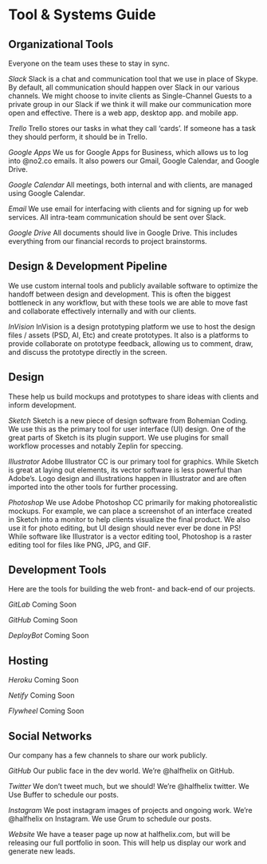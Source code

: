 #  Tool & Systems Guide

## Organizational Tools
Everyone on the team uses these to stay in sync.

*Slack*
Slack is a chat and communication tool that we use in place of Skype. By default, all communication should happen over Slack in our various channels. We might choose to invite clients as Single-Channel Guests to a private group in our Slack if we think it will make our communication more open and effective. There is a web app, desktop app. and mobile app.

*Trello*
Trello stores our tasks in what they call ‘cards’. If someone has a task they should perform, it should be in Trello.

*Google Apps*
We us for Google Apps for Business, which allows us to log into @no2.co emails. It also powers our Gmail, Google Calendar, and Google Drive.

*Google Calendar*
All meetings, both internal and with clients, are managed using Google Calendar.

*Email*
We use email  for interfacing with clients and for signing up for web services. All intra-team communication should be sent over Slack.

*Google Drive*
All documents should live in Google Drive. This includes everything from our financial records to project brainstorms.

## Design & Development Pipeline
We use custom internal tools and publicly available software to optimize the handoff between design and development. This is often the biggest bottleneck in any workflow, but with these tools we are able to move fast and collaborate effectively internally and with our clients.

*InVision*
InVision is a design prototyping platform we use to host the design files / assets (PSD, AI, Etc) and create prototypes. It also is a platforms to provide collaborate on prototype feedback, allowing us to comment, draw, and discuss the prototype directly in the screen.

## Design
These help us build mockups and prototypes to share ideas with clients and inform development.

*Sketch*
Sketch is a new piece of design software from Bohemian Coding. We use this as the primary tool for user interface (UI) design. One of the great parts of Sketch is its plugin support. We use plugins for small workflow processes and notably Zeplin for speccing.

*Illustrator*
Adobe Illustrator CC is our primary tool for graphics. While Sketch is great at laying out elements, its vector software is less powerful than Adobe’s. Logo design and illustrations happen in Illustrator and are often imported into the other tools for further processing.

*Photoshop*
We use Adobe Photoshop CC primarily for making photorealistic mockups. For example, we can place a screenshot of an interface created in Sketch into a monitor to help clients visualize the final product. We also use it for photo editing, but UI design should never ever be done in PS! While software like Illustrator is a vector editing tool, Photoshop is a raster editing tool for files like PNG, JPG, and GIF.

## Development Tools
Here are the tools for building the web front- and back-end of our projects.

*GitLab*
Coming Soon

*GitHub*
Coming Soon

*DeployBot*
Coming Soon

## Hosting

*Heroku*
Coming Soon

*Netify*
Coming Soon

*Flywheel*
Coming Soon


## Social Networks
Our company has a few channels to share our work publicly.

*GitHub*
Our public face in the dev world. We’re @halfhelix on GitHub.

*Twitter*
We don’t tweet much, but we should! We’re @halfhelix twitter.
We Use Buffer to schedule our posts.

*Instagram*
We post instagram images of projects and ongoing work. We’re @halfhelix on Instagram.
We use Grum to schedule our posts.

*Website*
We have a teaser page up now at halfhelix.com, but will be releasing our full portfolio in soon. This will help us display our work and generate new leads.
